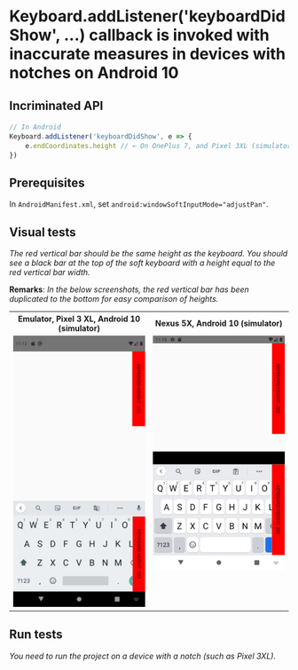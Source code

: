 # Keyboard.addListener('keyboardDidShow', ...) callback is invoked with inaccurate measures in devices with notches on Android 10

## Incriminated API

``` js
// In Android
Keyboard.addListener('keyboardDidShow', e => {
    e.endCoordinates.height // ← On OnePlus 7, and Pixel 3XL (simulator) this value is underestimated by exactly StatusBar.currentHeight.
})
```

## Prerequisites

In `AndroidManifest.xml`, set `android:windowSoftInputMode="adjustPan"`.

## Visual tests

*The red vertical bar should be the same height as the keyboard. You should see a black bar at the top of the soft keyboard with a height equal to the red vertical bar width.*

**Remarks**: *In the below screenshots, the red vertical bar has been duplicated to the bottom for easy comparison of heights.*


<table>
    <tr>
        <th>Emulator, Pixel 3 XL, Android 10 (simulator)</th>
        <th>Nexus 5X, Android 10 (simulator)</th>
    </tr>
    <tr>
        <td valign="top"><img src="images/pixel-3xl.png" width="400"></td>
        <td valign="top"><img src="images/nexus-5x.png" width="400"></td>
    </tr>
</table>


## Run tests

*You need to run the project on a device with a notch (such as Pixel 3XL).*

